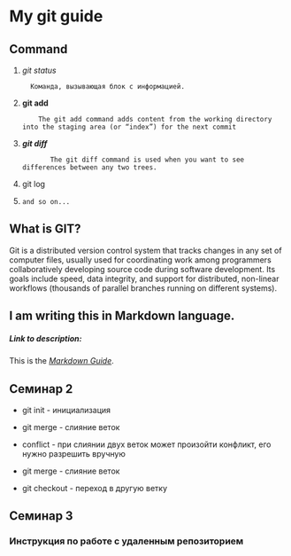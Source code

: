 # My git guide
## Command
1. *git status*

         Команда, вызывающая блок с информацией.
2. **git add** 

           The git add command adds content from the working directory into the staging area (or “index”) for the next commit
3. ***git diff***

              The git diff command is used when you want to see differences between any two trees.
4. git log
5. `and so on...`

## What is GIT?

Git is a distributed version control system that tracks changes in any set of computer files, usually used for coordinating work among programmers collaboratively developing source code during software development. Its goals include speed, data integrity, and support for distributed, non-linear workflows (thousands of parallel branches running on different systems).

## I am writing this in Markdown language.

##### Link to description:

This is the *[Markdown Guide](https://www.markdownguide.org)*.

## Семинар 2

* git init - инициализация

* git  merge - слияние веток
* conflict - при слиянии двух веток может произойти конфликт, его нужно разрешить вручную
* git  merge - слияние веток
* git checkout - переход в другую ветку


## Семинар 3

### Инструкция по работе с удаленным репозиторием

